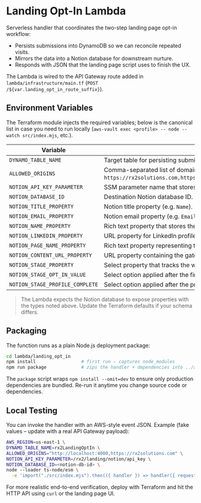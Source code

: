 # Landing Opt-In Lambda

Serverless handler that coordinates the two-step landing page opt-in workflow:

- Persists submissions into DynamoDB so we can reconcile repeated visits.
- Mirrors the data into a Notion database for downstream nurture.
- Responds with JSON that the landing page script uses to finish the UX.

The Lambda is wired to the API Gateway route added in `lambda/infrastructure/main.tf` (`POST /${var.landing_opt_in_route_suffix}`).

## Environment Variables

The Terraform module injects the required variables; below is the canonical list in case you need to run locally (`aws-vault exec <profile> -- node --watch src/index.mjs`, etc.).

| Variable | Purpose |
| --- | --- |
| `DYNAMO_TABLE_NAME` | Target table for persisting submissions. |
| `ALLOWED_ORIGINS` | Comma-separated list of domains allowed for CORS replies (defaults to `https://rx2solutions.com,https://www.rx2solutions.com,http://localhost:4000`). |
| `NOTION_API_KEY_PARAMETER` | SSM parameter name that stores the Notion integration secret. |
| `NOTION_DATABASE_ID` | Destination Notion database ID. |
| `NOTION_TITLE_PROPERTY` | Notion title property (e.g. `Name`). |
| `NOTION_EMAIL_PROPERTY` | Notion email property (e.g. `Email`). |
| `NOTION_NAME_PROPERTY` | Rich text property that stores the subscriber's full name. |
| `NOTION_LINKEDIN_PROPERTY` | URL property for LinkedIn profile links. |
| `NOTION_PAGE_NAME_PROPERTY` | Rich text property representing the landing page name. |
| `NOTION_CONTENT_URL_PROPERTY` | URL property containing the gated asset link. |
| `NOTION_STAGE_PROPERTY` | Select property that tracks the workflow stage (`Opt-In`, `Profile Complete`, etc.). |
| `NOTION_STAGE_OPT_IN_VALUE` | Select option applied after the first form submission. |
| `NOTION_STAGE_PROFILE_COMPLETE` | Select option applied after the profile modal. |

> The Lambda expects the Notion database to expose properties with the types noted above. Update the Terraform defaults if your schema differs.

## Packaging

The function runs as a plain Node.js deployment package:

```bash
cd lambda/landing_opt_in
npm install                 # first run – captures node_modules
npm run package             # zips the handler + dependencies into ../artifacts/rx2LandingOptIn.zip
```

The `package` script wraps `npm install --omit=dev` to ensure only production dependencies are bundled. Re-run it anytime you change source code or dependencies.

## Local Testing

You can invoke the handler with an AWS-style event JSON. Example (fake values – update with a real API Gateway payload):

```bash
AWS_REGION=us-east-1 \
DYNAMO_TABLE_NAME=rx2LandingOptIn \
ALLOWED_ORIGINS="http://localhost:4000,https://rx2solutions.com" \
NOTION_API_KEY_PARAMETER=/rx2/landing/notion/api_key \
NOTION_DATABASE_ID=<notion-db-id> \
node --loader ts-node/esm \
  -e 'import("./src/index.mjs").then(({ handler }) => handler({ requestContext: { http: { method: "POST" }, headers: { origin: "http://localhost:4000" } }, body: JSON.stringify({ email: "optin@example.com", submission_stage: "opt_in" }) })).then(console.log)'
```

For more realistic end-to-end verification, deploy with Terraform and hit the HTTP API using `curl` or the landing page UI.
